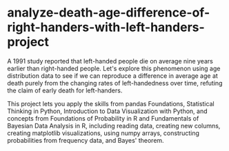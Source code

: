 # analyze-death-age-difference-of-right-handers-with-left-handers-project
A 1991 study reported that left-handed people die on average nine years earlier than right-handed people.
Let's explore this phenomenon using age distribution data to see if we can reproduce a difference in average age at death purely from the changing rates of left-handedness over time, refuting the claim of early death for left-handers.

This project lets you apply the skills from pandas Foundations, Statistical Thinking in Python, Introduction to Data Visualization with Python, and concepts from Foundations of Probability in R and Fundamentals of Bayesian Data Analysis in R, including reading data, creating new columns, creating matplotlib visualizations, using numpy arrays, constructing probabilities from frequency data, and Bayes' theorem.
